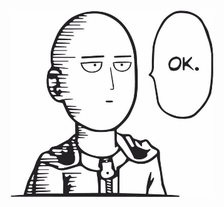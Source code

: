 <p align="center">
  <img height="300" src="https://github.com/davidmogar/kapow/blob/resources/onepunch.jpg?raw=true">
</p>
